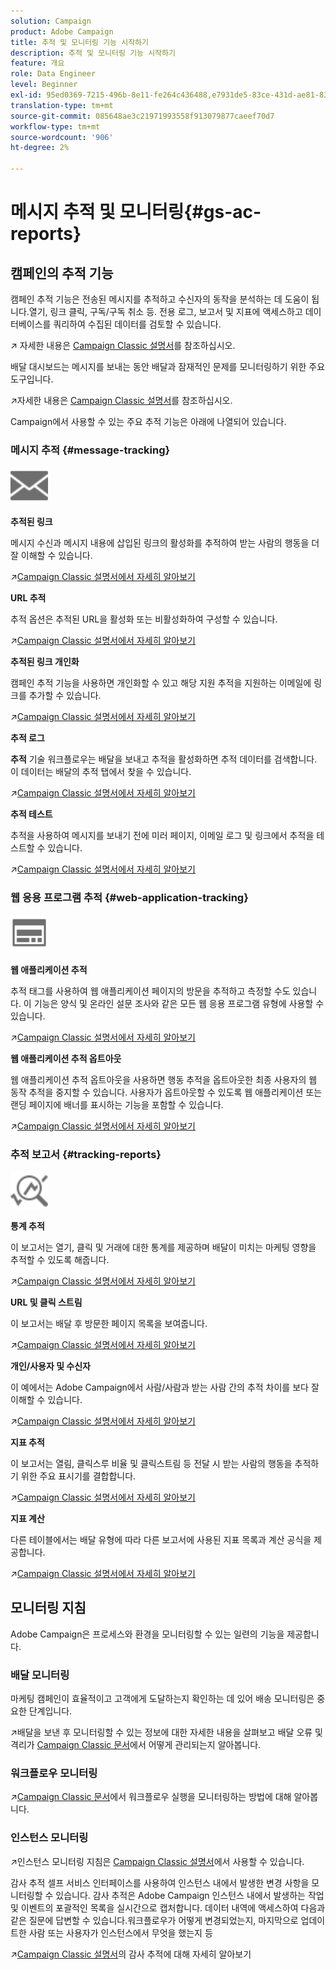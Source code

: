 ```yaml
---
solution: Campaign
product: Adobe Campaign
title: 추적 및 모니터링 기능 시작하기
description: 추적 및 모니터링 기능 시작하기
feature: 개요
role: Data Engineer
level: Beginner
exl-id: 95ed0369-7215-496b-8e11-fe264c436488,e7931de5-83ce-431d-ae81-83793d257550
translation-type: tm+mt
source-git-commit: 085648ae3c21971993558f913079877caeef70d7
workflow-type: tm+mt
source-wordcount: '906'
ht-degree: 2%

---
```


# 메시지 추적 및 모니터링{#gs-ac-reports}

## 캠페인의 추적 기능

캠페인 추적 기능은 전송된 메시지를 추적하고 수신자의 동작을 분석하는 데 도움이 됩니다.열기, 링크 클릭, 구독/구독 취소 등. 전용 로그, 보고서 및 지표에 액세스하고 데이터베이스를 쿼리하여 수집된 데이터를 검토할 수 있습니다.

:arrow_upper_right: 자세한 내용은 [Campaign Classic 설명서](https://experienceleague.adobe.com/docs/campaign-classic/using/getting-started/profile-management/editing-a-profile.html?lang=en#tracking-tab)를 참조하십시오.

배달 대시보드는 메시지를 보내는 동안 배달과 잠재적인 문제를 모니터링하기 위한 주요 도구입니다.

:arrow_upper_right:자세한 내용은 [Campaign Classic 설명서](https://experienceleague.adobe.com/docs/campaign-classic/using/sending-messages/monitoring-deliveries/delivery-dashboard.html?lang=en#sending-messages)를 참조하십시오.

Campaign에서 사용할 수 있는 주요 추적 기능은 아래에 나열되어 있습니다.

### 메시지 추적 {#message-tracking}

<img src="assets/do-not-localize/icon-message-tracking.svg" width="60px">

**추적된 링크**

메시지 수신과 메시지 내용에 삽입된 링크의 활성화를 추적하여 받는 사람의 행동을 더 잘 이해할 수 있습니다.

:arrow_upper_right:[Campaign Classic 설명서에서 자세히 알아보기](https://experienceleague.adobe.com/docs/campaign-classic/using/sending-messages/tracking-messages/how-to-configure-tracked-links.html?lang=en#sending-messages)

**URL 추적**

추적 옵션은 추적된 URL을 활성화 또는 비활성화하여 구성할 수 있습니다.

:arrow_upper_right:[Campaign Classic 설명서에서 자세히 알아보기](https://experienceleague.adobe.com/docs/campaign-classic/using/sending-messages/tracking-messages/personalizing-url-tracking.html?lang=en#sending-messages)


**추적된 링크 개인화**

캠페인 추적 기능을 사용하면 개인화할 수 있고 해당 지원 추적을 지원하는 이메일에 링크를 추가할 수 있습니다.

:arrow_upper_right:[Campaign Classic 설명서에서 자세히 알아보기](https://experienceleague.adobe.com/docs/campaign-classic/using/sending-messages/tracking-messages/tracking-personalized-links/tracking-personalized-links.html?lang=en#sending-messages)

**추적 로그**

**추적** 기술 워크플로우는 배달을 보내고 추적을 활성화하면 추적 데이터를 검색합니다. 이 데이터는 배달의 추적 탭에서 찾을 수 있습니다.

:arrow_upper_right:[Campaign Classic 설명서에서 자세히 알아보기](https://experienceleague.adobe.com/docs/campaign-classic/using/sending-messages/tracking-messages/accessing-the-tracking-logs.html?lang=en#sending-messages)

**추적 테스트**

추적을 사용하여 메시지를 보내기 전에 미러 페이지, 이메일 로그 및 링크에서 추적을 테스트할 수 있습니다.

:arrow_upper_right:[Campaign Classic 설명서에서 자세히 알아보기](https://experienceleague.adobe.com/docs/campaign-classic/using/sending-messages/tracking-messages/testing-tracking.html?lang=en#sending-messages)

### 웹 응용 프로그램 추적 {#web-application-tracking}

<img src="assets/do-not-localize/icon-web-app.svg" width="60px">

**웹 애플리케이션 추적**

추적 태그를 사용하여 웹 애플리케이션 페이지의 방문을 추적하고 측정할 수도 있습니다. 이 기능은 양식 및 온라인 설문 조사와 같은 모든 웹 응용 프로그램 유형에 사용할 수 있습니다.

:arrow_upper_right:[Campaign Classic 설명서에서 자세히 알아보기](https://experienceleague.adobe.com/docs/campaign-classic/using/designing-content/web-applications/tracking-a-web-application.html?lang=en#designing-content)

**웹 애플리케이션 추적 옵트아웃**

웹 애플리케이션 추적 옵트아웃을 사용하면 행동 추적을 옵트아웃한 최종 사용자의 웹 동작 추적을 중지할 수 있습니다. 사용자가 옵트아웃할 수 있도록 웹 애플리케이션 또는 랜딩 페이지에 배너를 표시하는 기능을 포함할 수 있습니다.

:arrow_upper_right:[Campaign Classic 설명서에서 자세히 알아보기](https://experienceleague.adobe.com/docs/campaign-classic/using/designing-content/web-applications/web-application-tracking-opt-out.html?lang=en#designing-content)

### 추적 보고서 {#tracking-reports}

<img src="assets/do-not-localize/icon_monitor.svg" width="60px">

**통계 추적**

이 보고서는 열기, 클릭 및 거래에 대한 통계를 제공하며 배달이 미치는 마케팅 영향을 추적할 수 있도록 해줍니다.

:arrow_upper_right:[Campaign Classic 설명서에서 자세히 알아보기](https://experienceleague.adobe.com/docs/campaign-classic/using/sending-messages/tracking-messages/about-message-tracking.html?lang=en#tracking-reports)

**URL 및 클릭 스트림**

이 보고서는 배달 후 방문한 페이지 목록을 보여줍니다.

:arrow_upper_right:[Campaign Classic 설명서에서 자세히 알아보기](https://experienceleague.adobe.com/docs/campaign-classic/using/reporting/reports-on-deliveries/delivery-reports.html?lang=en#urls-and-click-streams)

**개인/사용자 및 수신자**

이 예에서는 Adobe Campaign에서 사람/사람과 받는 사람 간의 추적 차이를 보다 잘 이해할 수 있습니다.

:arrow_upper_right:[Campaign Classic 설명서에서 자세히 알아보기](https://experienceleague.adobe.com/docs/campaign-classic/using/reporting/reports-on-deliveries/person-people-recipients.html?lang=en#reporting)

**지표 추적**

이 보고서는 열림, 클릭스루 비율 및 클릭스트림 등 전달 시 받는 사람의 행동을 추적하기 위한 주요 표시기를 결합합니다.

:arrow_upper_right:[Campaign Classic 설명서에서 자세히 알아보기](https://experienceleague.adobe.com/docs/campaign-classic/using/reporting/reports-on-deliveries/delivery-reports.html?lang=en#reporting)

**지표 계산**

다른 테이블에서는 배달 유형에 따라 다른 보고서에 사용된 지표 목록과 계산 공식을 제공합니다.

:arrow_upper_right:[Campaign Classic 설명서에서 자세히 알아보기](https://experienceleague.adobe.com/docs/campaign-classic/using/reporting/reports-on-deliveries/indicator-calculation.html?lang=en#reporting)

## 모니터링 지침

Adobe Campaign은 프로세스와 환경을 모니터링할 수 있는 일련의 기능을 제공합니다.

### 배달 모니터링

마케팅 캠페인이 효율적이고 고객에게 도달하는지 확인하는 데 있어 배송 모니터링은 중요한 단계입니다.

:arrow_upper_right:배달을 보낸 후 모니터링할 수 있는 정보에 대한 자세한 내용을 살펴보고 배달 오류 및 격리가 [Campaign Classic 문서](https://experienceleague.adobe.com/docs/campaign-classic/using/sending-messages/monitoring-deliveries/about-delivery-monitoring.html?lang=en#sending-messages)에서 어떻게 관리되는지 알아봅니다.

### 워크플로우 모니터링

:arrow_upper_right:[Campaign Classic 문서](https://experienceleague.adobe.com/docs/campaign-classic/using/automating-with-workflows/monitoring-workflows/monitoring-workflow-execution.html?lang=en#automating-with-workflows)에서 워크플로우 실행을 모니터링하는 방법에 대해 알아봅니다.

### 인스턴스 모니터링

:arrow_upper_right:인스턴스 모니터링 지침은 [Campaign Classic 설명서](https://experienceleague.adobe.com/docs/campaign-classic/using/monitoring-campaign-classic/introduction/monitoring-guidelines.html?lang=en#monitoring-campaign-classic)에서 사용할 수 있습니다.

감사 추적 셀프 서비스 인터페이스를 사용하여 인스턴스 내에서 발생한 변경 사항을 모니터링할 수 있습니다. 감사 추적은 Adobe Campaign 인스턴스 내에서 발생하는 작업 및 이벤트의 포괄적인 목록을 실시간으로 캡처합니다. 데이터 내역에 액세스하여 다음과 같은 질문에 답변할 수 있습니다.워크플로우가 어떻게 변경되었는지, 마지막으로 업데이트한 사람 또는 사용자가 인스턴스에서 무엇을 했는지 등

:arrow_upper_right:[Campaign Classic 설명서](https://experienceleague.adobe.com/docs/campaign-classic/using/monitoring-campaign-classic/production-procedures/audit-trail.html?lang=en#accessing-audit-trail)의 감사 추적에 대해 자세히 알아보기
